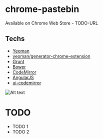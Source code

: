 chrome-pastebin
====================
Available on Chrome Web Store - TODO-URL

Techs
-----
- [Yeoman](http://yeoman.io/)
 - [yeoman/generator-chrome-extension](https://github.com/yeoman/generator-chrome-extension)
- [Grunt](http://gruntjs.com/)
- [Bower](http://bower.io/)
- [CodeMirror](http://codemirror.net/)
- [AngularJS](http://angularjs.org/)
 - [ui-codemirror](https://github.com/angular-ui/ui-codemirror)

![Alt text](https://raw.github.com/yeoman/yeoman.io/gh-pages/media/toolset.png)


TODO
====
- TODO 1
- TODO 2